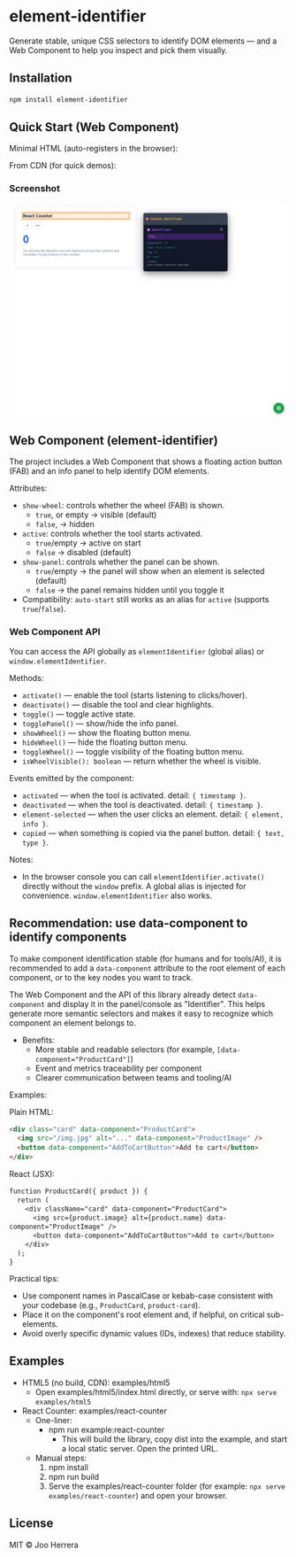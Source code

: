 # element-identifier

Generate stable, unique CSS selectors to identify DOM elements — and a Web Component to help you inspect and pick them visually.

## Installation

```bash
npm install element-identifier
```

## Quick Start (Web Component)

Minimal HTML (auto-registers in the browser):

<element-identifier active="false" show-wheel="true" show-panel="true"></element-identifier>

From CDN (for quick demos):

<script type="module" src="https://unpkg.com/element-identifier/dist/index.esm.js"></script>
<!-- now the element is defined: -->
<element-identifier></element-identifier>

### Screenshot

![Element Identifier demo on a React Counter example](examples/img.png)


## Web Component (element-identifier)

The project includes a Web Component that shows a floating action button (FAB) and an info panel to help identify DOM elements.

Attributes:
- `show-wheel`: controls whether the wheel (FAB) is shown.
  - `true`, or empty → visible (default)
  - `false`, → hidden
- `active`: controls whether the tool starts activated.
  - `true`/empty → active on start
  - `false` → disabled (default)
- `show-panel`: controls whether the panel can be shown.
  - `true`/empty → the panel will show when an element is selected (default)
  - `false` → the panel remains hidden until you toggle it
- Compatibility: `auto-start` still works as an alias for `active` (supports `true`/`false`).

### Web Component API

You can access the API globally as `elementIdentifier` (global alias) or `window.elementIdentifier`.

Methods:
- `activate()` — enable the tool (starts listening to clicks/hover).
- `deactivate()` — disable the tool and clear highlights.
- `toggle()` — toggle active state.
- `togglePanel()` — show/hide the info panel.
- `showWheel()` — show the floating button menu.
- `hideWheel()` — hide the floating button menu.
- `toggleWheel()` — toggle visibility of the floating button menu.
- `isWheelVisible(): boolean` — return whether the wheel is visible.

Events emitted by the component:
- `activated` — when the tool is activated. detail: `{ timestamp }`.
- `deactivated` — when the tool is deactivated. detail: `{ timestamp }`.
- `element-selected` — when the user clicks an element. detail: `{ element, info }`.
- `copied` — when something is copied via the panel button. detail: `{ text, type }`.

Notes:
- In the browser console you can call `elementIdentifier.activate()` directly without the `window` prefix. A global alias is injected for convenience. `window.elementIdentifier` also works.

## Recommendation: use data-component to identify components

To make component identification stable (for humans and for tools/AI), it is recommended to add a `data-component` attribute to the root element of each component, or to the key nodes you want to track.

The Web Component and the API of this library already detect `data-component` and display it in the panel/console as "Identifier". This helps generate more semantic selectors and makes it easy to recognize which component an element belongs to.

- Benefits:
  - More stable and readable selectors (for example, `[data-component="ProductCard"]`)
  - Event and metrics traceability per component
  - Clearer communication between teams and tooling/AI

Examples:

Plain HTML:

```html
<div class="card" data-component="ProductCard">
  <img src="/img.jpg" alt="..." data-component="ProductImage" />
  <button data-component="AddToCartButton">Add to cart</button>
</div>
```

React (JSX):

```tsx
function ProductCard({ product }) {
  return (
    <div className="card" data-component="ProductCard">
      <img src={product.image} alt={product.name} data-component="ProductImage" />
      <button data-component="AddToCartButton">Add to cart</button>
    </div>
  );
}
```

Practical tips:
- Use component names in PascalCase or kebab-case consistent with your codebase (e.g., `ProductCard`, `product-card`).
- Place it on the component's root element and, if helpful, on critical sub-elements.
- Avoid overly specific dynamic values (IDs, indexes) that reduce stability.

## Examples

- HTML5 (no build, CDN): examples/html5
  - Open examples/html5/index.html directly, or serve with: `npx serve examples/html5`
- React Counter: examples/react-counter
  - One-liner:
    - npm run example:react-counter
      - This will build the library, copy dist into the example, and start a local static server. Open the printed URL.
  - Manual steps:
    1. npm install
    2. npm run build
    3. Serve the examples/react-counter folder (for example: `npx serve examples/react-counter`) and open your browser.

## License

MIT © Joo Herrera
